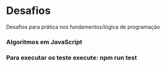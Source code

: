 # Desafios
Desafios para prática nos fundamentos/lógica de programação

### Algoritmos em JavaScript

### Para executar os teste execute: npm run test